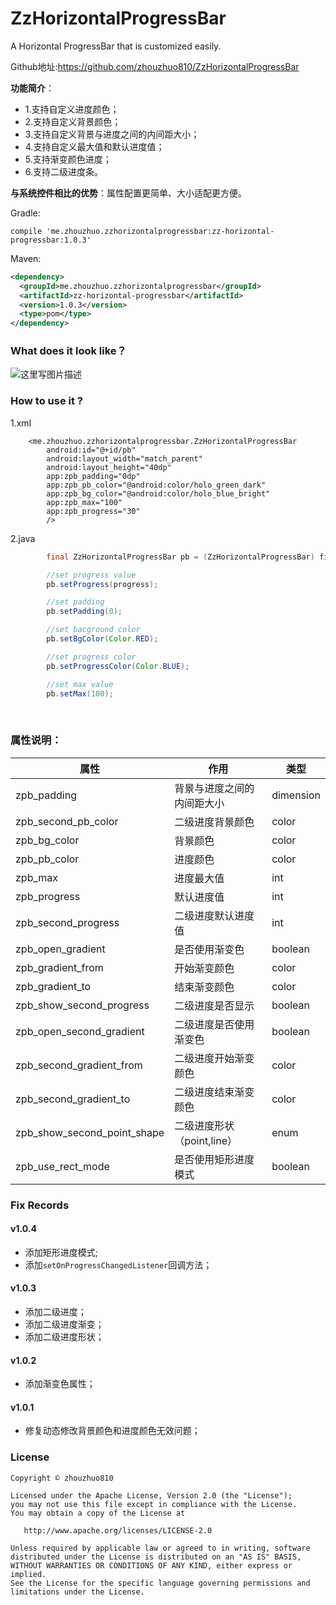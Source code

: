 # ZzHorizontalProgressBar

A Horizontal ProgressBar that is customized easily.

Github地址:https://github.com/zhouzhuo810/ZzHorizontalProgressBar

**功能简介**：
- 1.支持自定义进度颜色；
- 2.支持自定义背景颜色；
- 3.支持自定义背景与进度之间的内间距大小；
- 4.支持自定义最大值和默认进度值；
- 5.支持渐变颜色进度；
- 6.支持二级进度条。

**与系统控件相比的优势**：属性配置更简单、大小适配更方便。

Gradle:

```
compile 'me.zhouzhuo.zzhorizontalprogressbar:zz-horizontal-progressbar:1.0.3'
```


Maven:

```xml
<dependency>
  <groupId>me.zhouzhuo.zzhorizontalprogressbar</groupId>
  <artifactId>zz-horizontal-progressbar</artifactId>
  <version>1.0.3</version>
  <type>pom</type>
</dependency>
```


<h3>What does it look like？</h3>

![这里写图片描述](https://github.com/zhouzhuo810/ZzHorizontalProgressBar/blob/master/zzhorizontalprogressbar.gif)



<h3>How to use it ?</h3>

1.xml


```
    <me.zhouzhuo.zzhorizontalprogressbar.ZzHorizontalProgressBar
        android:id="@+id/pb"
        android:layout_width="match_parent"
        android:layout_height="40dp"
        app:zpb_padding="0dp"
        app:zpb_pb_color="@android:color/holo_green_dark"
        app:zpb_bg_color="@android:color/holo_blue_bright"
        app:zpb_max="100"
        app:zpb_progress="30"
        />

```

2.java


```java
        final ZzHorizontalProgressBar pb = (ZzHorizontalProgressBar) findViewById(R.id.pb);

		//set progress value
        pb.setProgress(progress);

		//set padding
        pb.setPadding(0);		

		//set bacground color
        pb.setBgColor(Color.RED);

		//set progress color
        pb.setProgressColor(Color.BLUE);

		//set max value
        pb.setMax(100);		
```

</br>
<h3>属性说明：</h3>

|属性|作用|类型|
| --- | ---|---|
|zpb_padding|背景与进度之间的内间距大小|dimension|
|zpb_second_pb_color |二级进度背景颜色|color|
|zpb_bg_color |背景颜色|color|
|zpb_pb_color |进度颜色|color|
|zpb_max |进度最大值|int|
|zpb_progress |默认进度值|int|
|zpb_second_progress |二级进度默认进度值|int|
|zpb_open_gradient|是否使用渐变色|boolean|
|zpb_gradient_from|开始渐变颜色|color|
|zpb_gradient_to|结束渐变颜色|color|
|zpb_show_second_progress|二级进度是否显示|boolean|
|zpb_open_second_gradient|二级进度是否使用渐变色|boolean|
|zpb_second_gradient_from|二级进度开始渐变颜色|color|
|zpb_second_gradient_to|二级进度结束渐变颜色|color|
|zpb_show_second_point_shape|二级进度形状（point,line）|enum|
|zpb_use_rect_mode|是否使用矩形进度模式|boolean|
### Fix Records

#### v1.0.4

- 添加矩形进度模式;
- 添加`setOnProgressChangedListener`回调方法；

#### v1.0.3

- 添加二级进度；
- 添加二级进度渐变；
- 添加二级进度形状；

#### v1.0.2

- 添加渐变色属性；

#### v1.0.1

- 修复动态修改背景颜色和进度颜色无效问题；

### License

```
Copyright © zhouzhuo810

Licensed under the Apache License, Version 2.0 (the "License");
you may not use this file except in compliance with the License.
You may obtain a copy of the License at

   http://www.apache.org/licenses/LICENSE-2.0

Unless required by applicable law or agreed to in writing, software
distributed under the License is distributed on an "AS IS" BASIS,
WITHOUT WARRANTIES OR CONDITIONS OF ANY KIND, either express or implied.
See the License for the specific language governing permissions and
limitations under the License.
```
